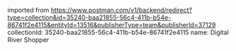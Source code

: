 imported from https://www.postman.com/v1/backend/redirect?type=collection&id=35240-baa21855-56c4-411b-b54e-86741f2e4115&entityId=13516&publisherType=team&publisherId=37129
collectionId: 35240-baa21855-56c4-411b-b54e-86741f2e4115
name: Digital River Shopper